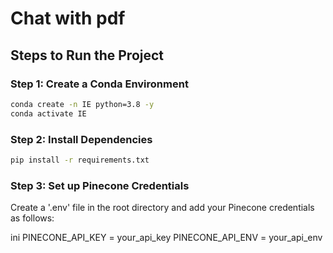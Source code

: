 # Chat with pdf

## Steps to Run the Project

### Step 1: Create a Conda Environment

```bash
conda create -n IE python=3.8 -y
conda activate IE
```

### Step 2: Install Dependencies
```bash
pip install -r requirements.txt
```
### Step 3: Set up Pinecone Credentials
Create a '.env' file in the root directory and add your Pinecone credentials as follows:

ini
PINECONE_API_KEY = your_api_key
PINECONE_API_ENV = your_api_env
